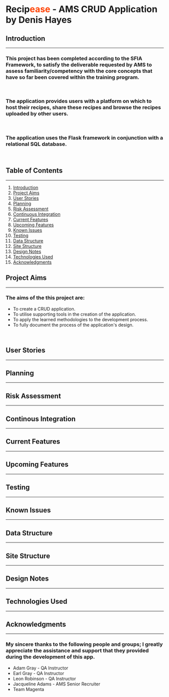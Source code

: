 # **Recip<span style='color:orangered'>ease</span> - AMS CRUD Application** by Denis Hayes

 ## **Introduction**
---
### This project has been completed according to the SFIA Framework, to satisfy the deliverable requested by AMS to assess familiarity/competency with the core concepts that have so far been covered within the training program.

<br>

### The application provides users with a platform on which to host their recipes, share these recipes and browse the recipes uploaded by other users.

<br>

### The application uses the Flask framework in conjunction with a relational SQL database.

<br>

 ## **Table of Contents**
---

1. [Introduction](#introduction)
2. [Project Aims](#project-aims)
3. [User Stories](#user-stories)
4. [Planning](#planning)
5. [Risk Assessment](#risk-assessment)
6. [Continuous Integration](#continuous-integration)
7. [Current Features](#current-features)
8. [Upcoming Features](#upcoming-features)
9. [Known Issues](#known-issues)
10. [Testing](#testing)
11. [Data Structure](#data-structure)
12. [Site Structure](#site-structure)
13. [Design Notes](#design-notes)
14. [Technologies Used](#technologies-used)
15. [Acknowledgments](#acknowledgments)

 ## **Project Aims**
---
### The aims of the this project are:
- To create a CRUD application.
- To utilise supporting tools in the creation of the application.
- To apply the learned methodologies to the development process.
- To fully document the process of the application's design.
<br>

 ## **User Stories**
---
 ## **Planning**
---
 ## **Risk Assessment**
---
 ## **Continous Integration**
---
 ## **Current Features**
---
 ## **Upcoming Features**
---
 ## **Testing**
---
 ## **Known Issues**
---
 ## **Data Structure**
---
 ## **Site Structure**
---
 ## **Design Notes**
---
 ## **Technologies Used**
---
 ## **Acknowledgments**
---
### My sincere thanks to the following people and groups; I greatly appreciate the assistance and support that they provided during the development of this app.
* Adam Gray - QA Instructor
* Earl Gray - QA Instructor
* Leon Robinson - QA Instructor
* Jacqueline Adams - AMS Senior Recruiter
* Team Magenta